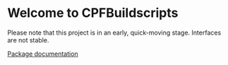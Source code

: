 # Welcome to CPFBuildscripts

Please note that this project is in an early, quick-moving stage. Interfaces are not stable.

[Package documentation](https://knitschi.github.io/BuildCppCodeBase/doxygen/d9/d8d/group___c_p_f_buildscripts_group.html)

